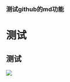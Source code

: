 ### 测试github的md功能

<h1>测试</h1>
<h2>测试</h2>
<img src="https://ss1.bdstatic.com/70cFvXSh_Q1YnxGkpoWK1HF6hhy/it/u=1127089551,1776911506&fm=26&gp=0.jpg"/>
